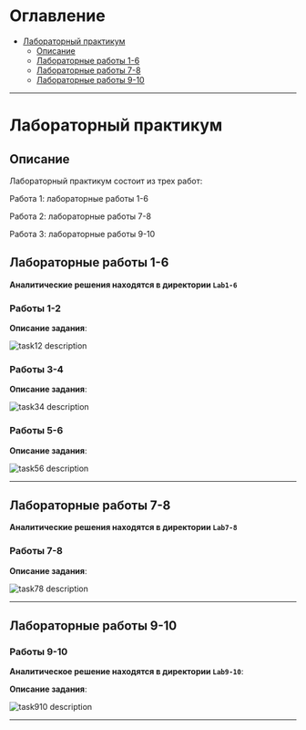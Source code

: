 # Оглавление

- [Лабораторный практикум](#лабораторный-практикум)
  - [Описание](#описание)
  - [Лабораторные работы 1-6](#лабораторные-работы-1-6)
  - [Лабораторные работы 7-8](#лабораторные-работы-7-8)
  - [Лабораторные работы 9-10](#лабораторные-работы-9-10)

---

# Лабораторный практикум

## Описание

Лабораторный практикум состоит из трех работ:

Работа 1: лабораторные работы 1-6

Работа 2: лабораторные работы 7-8

Работа 3: лабораторные работы 9-10

## Лабораторные работы 1-6
**Аналитические решения находятся в директории `Lab1-6`**

### Работы 1-2

**Описание задания**:

![task12 description](Lab1-6/task12.png "task12 description")

### Работы 3-4

**Описание задания**:

![task34 description](Lab1-6/task34.png "task34 description")

### Работы 5-6

**Описание задания**:

![task56 description](Lab1-6/task56.png "task56 description")

---

## Лабораторные работы 7-8
**Аналитические решения находятся в директории `Lab7-8`**

### Работы 7-8

**Описание задания**:

![task78 description](Lab7-8/task78.png "task78 description")

---

## Лабораторные работы 9-10

### Работы 9-10
**Аналитическое решение находятся в директории `Lab9-10`**:

**Описание задания**:

![task910 description](Lab9-10/task910.png "task910 description")

---
